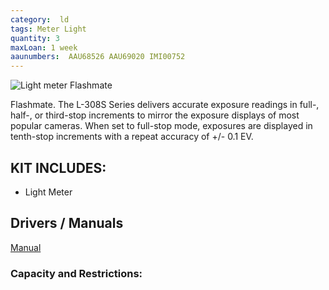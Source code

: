 ```yaml
---
category:  ld
tags: Meter Light
quantity: 3
maxLoan: 1 week
aaunumbers:  AAU68526 AAU69020 IMI00752
---
```

![Light meter Flashmate](https://m.media-amazon.com/images/I/817MuDb0XPL._UF1000,1000_QL80_.jpg)

Flashmate. The L-308S Series delivers accurate exposure readings in full-, half-, or third-stop increments to mirror the exposure displays of most popular cameras. When set to full-stop mode, exposures are displayed in tenth-stop increments with a repeat accuracy of +/- 0.1 EV.
## KIT INCLUDES:
-  Light Meter

## Drivers / Manuals
[Manual](https://www.bhphotovideo.com/lit_files/103751.pdf)



### Capacity and Restrictions:
